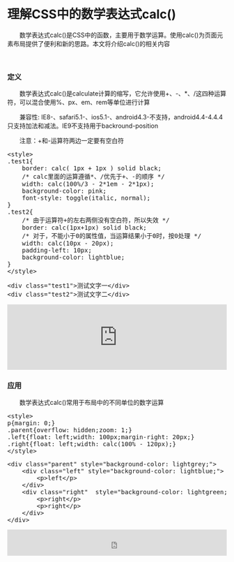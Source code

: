 # 理解CSS中的数学表达式calc()

&emsp;&emsp;数学表达式calc()是CSS中的函数，主要用于数学运算。使用calc()为页面元素布局提供了便利和新的思路。本文将介绍calc()的相关内容

&nbsp;

### 定义

&emsp;&emsp;数学表达式calc()是calculate计算的缩写，它允许使用+、-、*、/这四种运算符，可以混合使用%、px、em、rem等单位进行计算

&emsp;&emsp;兼容性: IE8-、safari5.1-、ios5.1-、android4.3-不支持，android4.4-4.4.4只支持加法和减法。IE9不支持用于backround-position

&emsp;&emsp;注意：+和-运算符两边一定要有空白符

<div>
<pre>&lt;style&gt;
.test1{
    border: calc( 1px + 1px ) solid black;
    /* calc里面的运算遵循*、/优先于+、-的顺序 */
    width: calc(100%/3 - 2*1em - 2*1px);
    background-color: pink;
    font-style: toggle(italic, normal); 
}
.test2{
    /* 由于运算符+的左右两侧没有空白符，所以失效 */
    border: calc(1px+1px) solid black;
    /* 对于，不能小于0的属性值，当运算结果小于0时，按0处理 */
    width: calc(10px - 20px);
    padding-left: 10px;
    background-color: lightblue;
}
&lt;/style&gt;</pre>
</div>
<div>
<pre>&lt;div class="test1"&gt;测试文字一&lt;/div&gt;    
&lt;div class="test2"&gt;测试文字二&lt;/div&gt;</pre>
</div>

<iframe style="width: 100%; height: 150px;" src="https://demo.xiaohuochai.site/css/base/b10.html" frameborder="0" width="320" height="240"></iframe>

### 应用

&emsp;&emsp;数学表达式calc()常用于布局中的不同单位的数字运算

<div>
<pre>&lt;style&gt;
p{margin: 0;}
.parent{overflow: hidden;zoom: 1;}
.left{float: left;width: 100px;margin-right: 20px;}    
.right{float: left;width: calc(100% - 120px);}
&lt;/style&gt;</pre>
</div>
<div>
<pre>&lt;div class="parent" style="background-color: lightgrey;"&gt;
    &lt;div class="left" style="background-color: lightblue;"&gt;
        &lt;p&gt;left&lt;/p&gt;
    &lt;/div&gt;
    &lt;div class="right"  style="background-color: lightgreen;"&gt;
        &lt;p&gt;right&lt;/p&gt;
        &lt;p&gt;right&lt;/p&gt;
    &lt;/div&gt;
&lt;/div&gt;</pre>
</div>

<iframe style="width: 100%; height: 60px;" src="https://demo.xiaohuochai.site/css/base/b11.html" frameborder="0" width="320" height="240"></iframe>

